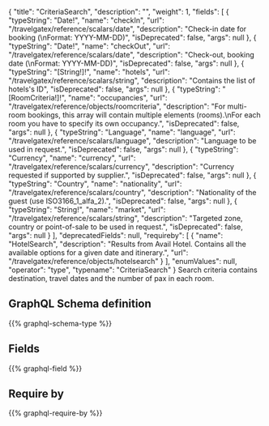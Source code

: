 {
  "title": "CriteriaSearch",
  "description": "",
  "weight": 1,
  "fields": [
    {
      "typeString": "Date!",
      "name": "checkIn",
      "url": "/travelgatex/reference/scalars/date",
      "description": "Check-in date for booking (\nFormat: YYYY-MM-DD)",
      "isDeprecated": false,
      "args": null
    },
    {
      "typeString": "Date!",
      "name": "checkOut",
      "url": "/travelgatex/reference/scalars/date",
      "description": "Check-out, booking date (\nFormat: YYYY-MM-DD)",
      "isDeprecated": false,
      "args": null
    },
    {
      "typeString": "[String!]!",
      "name": "hotels",
      "url": "/travelgatex/reference/scalars/string",
      "description": "Contains the list of hotels's ID",
      "isDeprecated": false,
      "args": null
    },
    {
      "typeString": "[RoomCriteria!]!",
      "name": "occupancies",
      "url": "/travelgatex/reference/objects/roomcriteria",
      "description": "For multi-room bookings, this array will contain multiple elements (rooms).\nFor each room you have to specify its own occupancy.",
      "isDeprecated": false,
      "args": null
    },
    {
      "typeString": "Language",
      "name": "language",
      "url": "/travelgatex/reference/scalars/language",
      "description": "Language to be used in request.",
      "isDeprecated": false,
      "args": null
    },
    {
      "typeString": "Currency",
      "name": "currency",
      "url": "/travelgatex/reference/scalars/currency",
      "description": "Currency requested if supported by supplier.",
      "isDeprecated": false,
      "args": null
    },
    {
      "typeString": "Country",
      "name": "nationality",
      "url": "/travelgatex/reference/scalars/country",
      "description": "Nationality of the guest (use ISO3166_1_alfa_2).",
      "isDeprecated": false,
      "args": null
    },
    {
      "typeString": "String!",
      "name": "market",
      "url": "/travelgatex/reference/scalars/string",
      "description": "Targeted zone, country or point-of-sale to be used in request.",
      "isDeprecated": false,
      "args": null
    }
  ],
  "deprecatedFields": null,
  "requireby": [
    {
      "name": "HotelSearch",
      "description": "Results from Avail Hotel. Contains all the available options for a given date and itinerary.",
      "url": "/travelgatex/reference/objects/hotelsearch"
    }
  ],
  "enumValues": null,
  "operator": "type",
  "typename": "CriteriaSearch"
}
Search criteria contains destination, travel dates and the number of pax in each room.
## GraphQL Schema definition

{{% graphql-schema-type %}}

## Fields

{{% graphql-field %}}

## Require by

{{% graphql-require-by %}}
